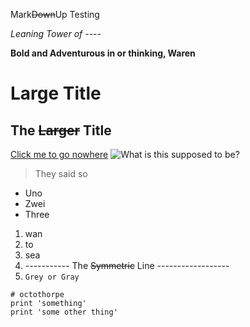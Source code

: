 Mark~~Down~~Up Testing

_Leaning Tower of ----_

__Bold and Adventurous in or thinking, Waren__
# Large Title
## The ~~Larger~~ Title
[Click me to go nowhere](https://github.com/JL-Young/cse15l-lab-reports/index.html)
![What is this supposed to be?](https://upload.wikimedia.org/wikipedia/commons/9/91/Octicons-mark-github.svg)
>They said so
* Uno
* Zwei
* Three
1. wan
2. to
3. sea
4. ----------- The ~~Symmetric~~ Line ------------------
5. `Grey or Gray`
```
# octothorpe
print 'something'
print 'some other thing'
```
